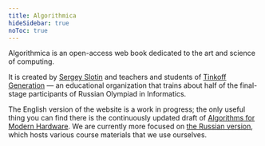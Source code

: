 ```yaml
---
title: Algorithmica
hideSidebar: true
noToc: true
---
```


Algorithmica is an open-access web book dedicated to the art and science of computing.

It is created by [Sergey Slotin](http://sereja.me/) and teachers and students of [Tinkoff Generation](https://fintech.tinkoff.ru/study/generation/) — an educational organization that trains about half of the final-stage participants of Russian Olympiad in Informatics.

The English version of the website is a work in progress; the only useful thing you can find there is the continuously updated draft of [Algorithms for Modern Hardware](hpc). We are currently more focused on [the Russian version](https://ru.algorithmica.org/), which hosts various course materials that we use ourselves.
